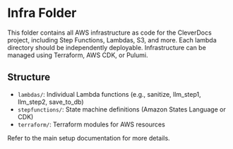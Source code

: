 # Infra Folder

This folder contains all AWS infrastructure as code for the CleverDocs project, including Step Functions, Lambdas, S3, and more. Each lambda directory should be independently deployable. Infrastructure can be managed using Terraform, AWS CDK, or Pulumi.

## Structure
- `lambdas/`: Individual Lambda functions (e.g., sanitize, llm_step1, llm_step2, save_to_db)
- `stepfunctions/`: State machine definitions (Amazon States Language or CDK)
- `terraform/`: Terraform modules for AWS resources

Refer to the main setup documentation for more details. 